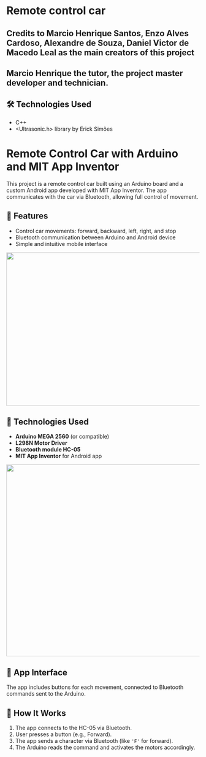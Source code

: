 # Remote control car
## Credits to Marcio Henrique Santos, Enzo Alves Cardoso, Alexandre de Souza, Daniel Victor de Macedo Leal as the main creators of this project
## Marcio Henrique the tutor, the project master developer and technician.
## 🛠 Technologies Used

- C++
- <Ultrasonic.h> library by Erick Simões
  
# Remote Control Car with Arduino and MIT App Inventor

This project is a remote control car built using an Arduino board and a custom Android app developed with MIT App Inventor. The app communicates with the car via Bluetooth, allowing full control of movement.

## 🚗 Features

- Control car movements: forward, backward, left, right, and stop
- Bluetooth communication between Arduino and Android device
- Simple and intuitive mobile interface
<img height=400 width=900 src = "https://github.com/user-attachments/assets/9032a2ee-54e3-4c02-9632-130c0872bd43"/>

## 🧰 Technologies Used

- **Arduino MEGA 2560** (or compatible)
- **L298N Motor Driver**
- **Bluetooth module HC-05**
- **MIT App Inventor** for Android app

<img width=600 height=500 src = "https://github.com/user-attachments/assets/daeb9b5a-21db-4b4e-9f87-7b6ac9f6ae4d"/>

## 📱 App Interface

The app includes buttons for each movement, connected to Bluetooth commands sent to the Arduino.

## 🧠 How It Works

1. The app connects to the HC-05 via Bluetooth.
2. User presses a button (e.g., Forward).
3. The app sends a character via Bluetooth (like `'F'` for forward).
4. The Arduino reads the command and activates the motors accordingly.



